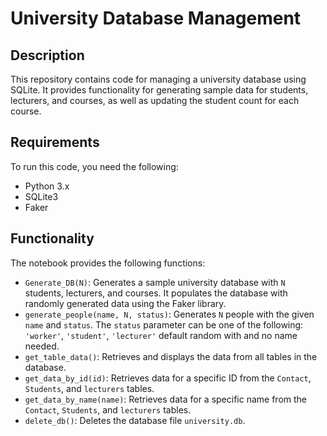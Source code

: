 # University Database Management

## Description

This repository contains code for managing a university database using SQLite. It provides functionality for generating sample data for students, lecturers, and courses, as well as updating the student count for each course.

## Requirements

To run this code, you need the following:

- Python 3.x
- SQLite3
- Faker

## Functionality

The notebook provides the following functions:

- `Generate_DB(N)`: Generates a sample university database with `N` students, lecturers, and courses. It populates the database with randomly generated data using the Faker library.
- `generate_people(name, N, status)`: Generates `N` people with the given `name` and `status`. The `status` parameter can be one of the following: `'worker'`, `'student'`, `'lecturer'` default random with and no name needed.
- `get_table_data()`: Retrieves and displays the data from all tables in the database.
- `get_data_by_id(id)`: Retrieves data for a specific ID from the `Contact`, `Students`, and `lecturers` tables.
- `get_data_by_name(name)`: Retrieves data for a specific name from the `Contact`, `Students`, and `lecturers` tables.
- `delete_db()`: Deletes the database file `university.db`.
